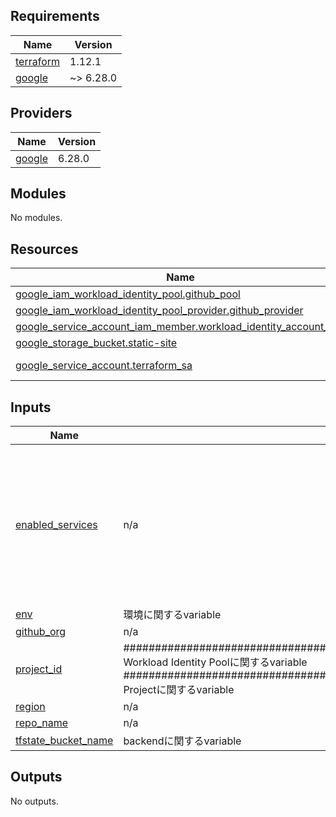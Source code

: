 <!-- BEGIN_TF_DOCS -->
## Requirements

| Name | Version |
|------|---------|
| <a name="requirement_terraform"></a> [terraform](#requirement\_terraform) | 1.12.1 |
| <a name="requirement_google"></a> [google](#requirement\_google) | ~> 6.28.0 |

## Providers

| Name | Version |
|------|---------|
| <a name="provider_google"></a> [google](#provider\_google) | 6.28.0 |

## Modules

No modules.

## Resources

| Name | Type |
|------|------|
| [google_iam_workload_identity_pool.github_pool](https://registry.terraform.io/providers/hashicorp/google/latest/docs/resources/iam_workload_identity_pool) | resource |
| [google_iam_workload_identity_pool_provider.github_provider](https://registry.terraform.io/providers/hashicorp/google/latest/docs/resources/iam_workload_identity_pool_provider) | resource |
| [google_service_account_iam_member.workload_identity_account_iam](https://registry.terraform.io/providers/hashicorp/google/latest/docs/resources/service_account_iam_member) | resource |
| [google_storage_bucket.static-site](https://registry.terraform.io/providers/hashicorp/google/latest/docs/resources/storage_bucket) | resource |
| [google_service_account.terraform_sa](https://registry.terraform.io/providers/hashicorp/google/latest/docs/data-sources/service_account) | data source |

## Inputs

| Name | Description | Type | Default | Required |
|------|-------------|------|---------|:--------:|
| <a name="input_enabled_services"></a> [enabled\_services](#input\_enabled\_services) | n/a | <pre>map(list(object({<br/>    log_type         = string<br/>    exempted_members = optional(list(string))<br/>  })))</pre> | <pre>{<br/>  "storage.googleapis.com": [<br/>    {<br/>      "log_type": "DATA_READ"<br/>    },<br/>    {<br/>      "log_type": "DATA_WRITE"<br/>    },<br/>    {<br/>      "log_type": "ADMIN_READ"<br/>    }<br/>  ]<br/>}</pre> | no |
| <a name="input_env"></a> [env](#input\_env) | 環境に関するvariable | `string` | `"dev"` | no |
| <a name="input_github_org"></a> [github\_org](#input\_github\_org) | n/a | `string` | `"dd-japan"` | no |
| <a name="input_project_id"></a> [project\_id](#input\_project\_id) | ################################################################################# Workload Identity Poolに関するvariable ################################################################################# Projectに関するvariable | `string` | `"datadog-sandbox"` | no |
| <a name="input_region"></a> [region](#input\_region) | n/a | `string` | `"asia-northeast1"` | no |
| <a name="input_repo_name"></a> [repo\_name](#input\_repo\_name) | n/a | `string` | `"ctf-terraform"` | no |
| <a name="input_tfstate_bucket_name"></a> [tfstate\_bucket\_name](#input\_tfstate\_bucket\_name) | backendに関するvariable | `string` | `"ctf-terraform-tfstate"` | no |

## Outputs

No outputs.
<!-- END_TF_DOCS -->